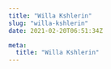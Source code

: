```yaml
---
title: "Willa Kshlerin"
slug: "willa-kshlerin"
date: 2021-02-20T06:51:34Z

meta:
  title: "Willa Kshlerin"
---
```


